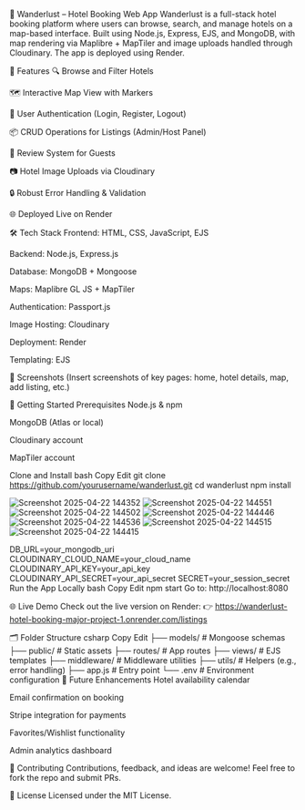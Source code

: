 🏨 Wanderlust – Hotel Booking Web App
Wanderlust is a full-stack hotel booking platform where users can browse, search, and manage hotels on a map-based interface. Built using Node.js, Express, EJS, and MongoDB, with map rendering via Maplibre + MapTiler and image uploads handled through Cloudinary. The app is deployed using Render.

🌟 Features
🔍 Browse and Filter Hotels

🗺️ Interactive Map View with Markers

📝 User Authentication (Login, Register, Logout)

📦 CRUD Operations for Listings (Admin/Host Panel)

💬 Review System for Guests

📷 Hotel Image Uploads via Cloudinary

🔒 Robust Error Handling & Validation

🌐 Deployed Live on Render

🛠️ Tech Stack
Frontend: HTML, CSS, JavaScript, EJS

Backend: Node.js, Express.js

Database: MongoDB + Mongoose

Maps: Maplibre GL JS + MapTiler

Authentication: Passport.js

Image Hosting: Cloudinary

Deployment: Render

Templating: EJS

📸 Screenshots
(Insert screenshots of key pages: home, hotel details, map, add listing, etc.)

🚀 Getting Started
Prerequisites
Node.js & npm

MongoDB (Atlas or local)

Cloudinary account

MapTiler account

Clone and Install
bash
Copy
Edit
git clone https://github.com/yourusername/wanderlust.git
cd wanderlust
npm install


![Screenshot 2025-04-22 144352](https://github.com/user-attachments/assets/94455b7a-f3ad-4658-bb02-8e8a73c4cecf)
![Screenshot 2025-04-22 144551](https://github.com/user-attachments/assets/e0e56ec9-de5a-4758-843a-444779c6c294)
![Screenshot 2025-04-22 144502](https://github.com/user-attachments/assets/a85e8124-80fb-4342-9000-239cb071bf56)
![Screenshot 2025-04-22 144446](https://github.com/user-attachments/assets/c712d0e7-1f21-4007-9fb2-f073610dcb7d)
![Screenshot 2025-04-22 144536](https://github.com/user-attachments/assets/16d27cf6-4218-4aa8-b0b2-ac883824b67b)
![Screenshot 2025-04-22 144515](https://github.com/user-attachments/assets/b7082fd3-9258-45a6-9e10-7b3ac5ca1002)
![Screenshot 2025-04-22 144415](https://github.com/user-attachments/assets/879cac97-67ea-456c-8cf3-16d73c641f85)



DB_URL=your_mongodb_uri
CLOUDINARY_CLOUD_NAME=your_cloud_name
CLOUDINARY_API_KEY=your_api_key
CLOUDINARY_API_SECRET=your_api_secret
SECRET=your_session_secret
Run the App Locally
bash
Copy
Edit
npm start
Go to: http://localhost:8080

🌐 Live Demo
Check out the live version on Render:
👉 https://wanderlust-hotel-booking-major-project-1.onrender.com/listings

🗂️ Folder Structure
csharp
Copy
Edit
├── models/           # Mongoose schemas
├── public/           # Static assets
├── routes/           # App routes
├── views/            # EJS templates
├── middleware/       # Middleware utilities
├── utils/            # Helpers (e.g., error handling)
├── app.js            # Entry point
└── .env              # Environment configuration
🌈 Future Enhancements
Hotel availability calendar

Email confirmation on booking

Stripe integration for payments

Favorites/Wishlist functionality

Admin analytics dashboard

🤝 Contributing
Contributions, feedback, and ideas are welcome! Feel free to fork the repo and submit PRs.

📄 License
Licensed under the MIT License.

